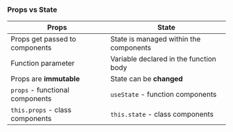 ### Props vs State

| Props   |      State      |
| ---------- | ------------- |
| Props get passed to components| State is managed within the components|
| Function parameter | Variable declared in the function body |
| Props are **immutable** | State can be **changed** |
| `props` - functional components | `useState` - function components|
| `this.props` - class components | `this.state` - class components |